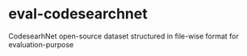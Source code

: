 # eval-codesearchnet
CodesearhNet open-source dataset structured in file-wise format for evaluation-purpose
